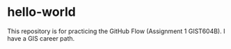 # hello-world
This repository is for practicing the GitHub Flow (Assignment 1 GIST604B).
I have a GIS career path.
